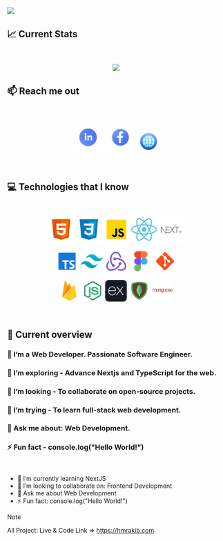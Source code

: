 <a href="https://www.hmrakib.com/">
<img src="https://i.ibb.co/QvFnfXT/github-cover.png" />
</a>

## :chart_with_upwards_trend: Current Stats

<br />

<p align="center">
  <img width="60%" src="https://github-readme-streak-stats.herokuapp.com?user=hrmrakib&theme=react&hide_border=true&background=0D1117&stroke=0D1117&fire=FF1CF7&sideLabels=00F0FF&currStreakNum=FF1CF7&ring=FF1CF7&currStreakLabel=FF1CF7&sideNums=00F0FF" />
</p>

## :mailbox: Reach me out

<br />

[<p align="center" style="flex items-center justify-between"><img height="75" src="https://github.com/hrmrakib/hrmrakib/blob/main/images/10464412.png">](https://www.linkedin.com/in/hrmrakib)[<img height="75" src="https://github.com/hrmrakib/hrmrakib/blob/main/images/10464408.png">](https://www.facebook.com/hrmrakib)[<img height="55" src="https://github.com/hrmrakib/hrmrakib/blob/main/images/web.png"> </p>](https://www.hmrakib.com)

<br />

## :computer: Technologies that I know

<br>
<p align="center">
<img height="60" src="https://github.com/hrmrakib/hrmrakib/blob/main/images/tech/html.png"/>
<img height="60" src="https://github.com/hrmrakib/hrmrakib/blob/main/images/tech/css.png"/>
<img height="60" src="https://github.com/hrmrakib/hrmrakib/blob/main/images/tech/javascript.png"/>
<img height="60" src="https://github.com/hrmrakib/hrmrakib/blob/main/images/tech/reactjs.png"/>
<img height="60" src="https://github.com/hrmrakib/hrmrakib/blob/main/images/tech/nextjs.png"/>


</p>

<p align="center">
<img height="53" src="https://github.com/hrmrakib/hrmrakib/blob/main/images/tech/typescript.png"/>
<img height="53" src="https://github.com/hrmrakib/hrmrakib/blob/main/images/tech/tailwind.png"/>
<img height="53" src="https://github.com/hrmrakib/hrmrakib/blob/main/images/tech/redux.png"/>
<img height="53" src="https://github.com/hrmrakib/hrmrakib/blob/main/images/tech/figma.png"/>
<img height="53" src="https://github.com/hrmrakib/hrmrakib/blob/main/images/tech/git.png"/>
</p>

<p align="center">
<img height="50" src="https://github.com/hrmrakib/hrmrakib/blob/main/images/tech/firebase.webp"/>
<img height="50" src="https://github.com/hrmrakib/hrmrakib/blob/main/images/tech/nodejs.png"/>
<img height="50" src="https://github.com/hrmrakib/hrmrakib/blob/main/images/tech/express.png" "Expressjs"/>
<img height="50" src="https://github.com/hrmrakib/hrmrakib/blob/main/images/tech/mongodb.png"/>
<img height="50" src="https://github.com/hrmrakib/hrmrakib/blob/main/images/tech/mongoose.png"/>

</p>

<p align="center">

</p><br/>

## :eyes: Current overview

### 🔭 I’m a Web Developer. Passionate Software Engineer.
### 🌱 I’m exploring - Advance Nextjs and TypeScript for the web. 
### 👯 I’m looking - To collaborate on open-source projects. 
### 🤔 I’m trying - To learn full-stack web development. 
### 💬 Ask me about: Web Development.
### ⚡ Fun fact - console.log("Hello World!")


<br />


- 🌱 I’m currently learning NextJS 
- 👯 I’m looking to collaborate on: Frontend Development 
- 💬 Ask me about Web Development 
- ⚡ Fun fact: console.log("Hello World!") 

> [!NOTE]
> All Project: Live & Code Link => https://hmrakib.com
